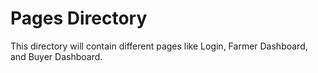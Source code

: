 # Pages Directory
This directory will contain different pages like Login, Farmer Dashboard, and Buyer Dashboard.
